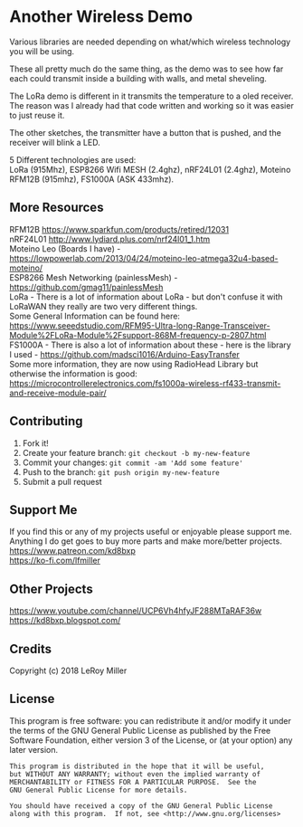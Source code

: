 # Another Wireless Demo

Various libraries are needed depending on what/which wireless technology you will be using.  

These all pretty much do the same thing, as the demo was to see how far each could transmit inside a building with walls, and metal sheveling.  

The LoRa demo is different in it transmits the temperature to a oled receiver.  
The reason was I already had that code written and working so it was easier to just reuse it.  

The other sketches, the transmitter have a button that is pushed, and the receiver will blink a LED.  

5 Different technologies are used:  
LoRa (915Mhz), ESP8266 Wifi MESH (2.4ghz), nRF24L01 (2.4ghz), Moteino RFM12B (915mhz), FS1000A (ASK 433mhz).  

## More Resources

RFM12B https://www.sparkfun.com/products/retired/12031  
nRF24L01 http://www.lydiard.plus.com/nrf24l01_1.htm  
Moteino Leo (Boards I have) - https://lowpowerlab.com/2013/04/24/moteino-leo-atmega32u4-based-moteino/  
ESP8266 Mesh Networking (painlessMesh) - https://github.com/gmag11/painlessMesh  
LoRa - There is a lot of information about LoRa - but don't confuse it with   LoRaWAN they really are two very different things.  
Some General Information can be found here: https://www.seeedstudio.com/RFM95-Ultra-long-Range-Transceiver-Module%2FLoRa-Module%2Fsupport-868M-frequency-p-2807.html  
FS1000A - There is also a lot of information about these - here is the library I used - https://github.com/madsci1016/Arduino-EasyTransfer  
Some more information, they are now using RadioHead Library but otherwise the information is good: https://microcontrollerelectronics.com/fs1000a-wireless-rf433-transmit-and-receive-module-pair/  


## Contributing

1. Fork it!
2. Create your feature branch: `git checkout -b my-new-feature`
3. Commit your changes: `git commit -am 'Add some feature'`
4. Push to the branch: `git push origin my-new-feature`
5. Submit a pull request

## Support Me

If you find this or any of my projects useful or enjoyable please support me.  
Anything I do get goes to buy more parts and make more/better projects.  
https://www.patreon.com/kd8bxp  
https://ko-fi.com/lfmiller  

## Other Projects

https://www.youtube.com/channel/UCP6Vh4hfyJF288MTaRAF36w  
https://kd8bxp.blogspot.com/  


## Credits

Copyright (c) 2018 LeRoy Miller

## License

This program is free software: you can redistribute it and/or modify
    it under the terms of the GNU General Public License as published by
    the Free Software Foundation, either version 3 of the License, or
    (at your option) any later version.

    This program is distributed in the hope that it will be useful,
    but WITHOUT ANY WARRANTY; without even the implied warranty of
    MERCHANTABILITY or FITNESS FOR A PARTICULAR PURPOSE.  See the
    GNU General Public License for more details.

    You should have received a copy of the GNU General Public License
    along with this program.  If not, see <http://www.gnu.org/licenses>
